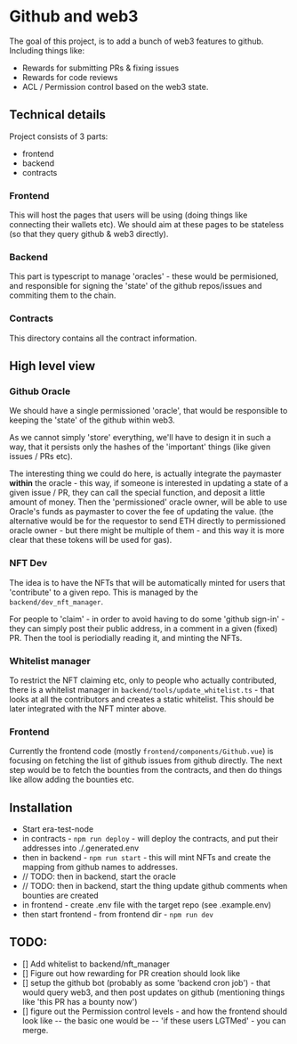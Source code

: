 # Github and web3

The goal of this project, is to add a bunch of web3 features to github.
Including things like:

* Rewards for submitting PRs & fixing issues
* Rewards for code reviews
* ACL / Permission control based on the web3 state.



## Technical details

Project consists of 3 parts:
* frontend
* backend
* contracts


### Frontend
This will host the pages that users will be using (doing things like connecting their wallets etc).
We should aim at these pages to be stateless (so that they query github & web3 directly).

### Backend
This part is typescript to manage 'oracles' - these would be permisioned, and responsible for signing the 'state' of the
github repos/issues and commiting them to the chain.


### Contracts
This directory contains all the contract information.


## High level view


### Github Oracle

We should have a single permissioned 'oracle', that would be responsible to keeping the 'state' of the github within web3.

As we cannot simply 'store' everything, we'll have to design it in such a way, that it persists only the hashes of
the 'important' things (like given issues / PRs etc).

The interesting thing we could do here, is actually integrate the paymaster **within** the oracle - this way,
if someone is interested in updating a state of a given issue / PR, they can call the special function, and deposit a little amount of money.
Then the 'permissioned' oracle owner, will be able to use Oracle's funds as paymaster to cover the fee of updating the value.
(the alternative would be for the requestor to send ETH directly to permissioned oracle owner - but there might be multiple of them - and this way it is more clear that these tokens will be used for gas).


### NFT Dev
The idea is to have the NFTs that will be automatically minted for users that 'contribute' to a given repo.
This is managed by the `backend/dev_nft_manager`.

For people to 'claim' - in order to avoid having to do some 'github sign-in' - they can simply post their public address, in a comment in a given (fixed) PR. Then the tool is periodially reading it, and minting the NFTs.


### Whitelist manager
To restrict the NFT claiming etc, only to people who actually contributed, there is a whitelist manager in `backend/tools/update_whitelist.ts` - that looks at all the contributors and creates a static whitelist.
This should be later integrated with the NFT minter above.


### Frontend
Currently the frontend code  (mostly `frontend/components/Github.vue`) is focusing on fetching the list of github issues from github directly.
The next step would be to fetch the bounties from the contracts, and then do things like allow adding the bounties etc.




## Installation

* Start era-test-node 
* in contracts - `npm run deploy` - will deploy the contracts, and put their addresses into ./.generated.env
* then in backend - `npm run start` - this will mint NFTs and create the mapping from github names to addresses.
* // TODO: then in backend, start the oracle
* // TODO: then in backend, start the thing update github comments when bounties are created
* in frontend - create .env file with the target repo (see .example.env)
* then start frontend - from frontend dir - `npm run dev`



## TODO:


* [] Add whitelist to backend/nft_manager
* [] Figure out how rewarding for PR creation should look like
* [] setup the github bot (probably as some 'backend cron job') - that would query web3, and then post updates on github (mentioning things like 'this PR has a bounty now')
* [] figure out the Permission control levels - and how the frontend should look like  -- the basic one would be -- 'if these users LGTMed' - you can merge.


